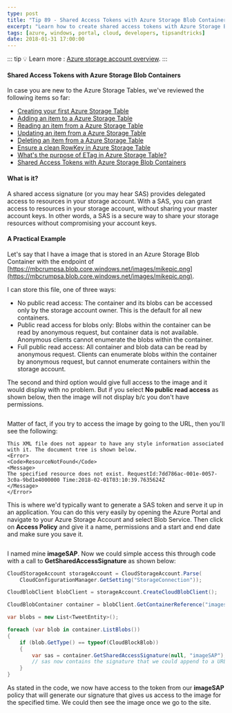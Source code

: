 ```yaml
---
type: post
title: "Tip 89 - Shared Access Tokens with Azure Storage Blob Containers"
excerpt: "Learn how to create shared access tokens with Azure Storage Blob Containers"
tags: [azure, windows, portal, cloud, developers, tipsandtricks]
date: 2018-01-31 17:00:00
---
```


::: tip
:bulb: Learn more : [Azure storage account overview](https://docs.microsoft.com/azure/storage/common/storage-account-overview?WT.mc_id=docs-azuredevtips-micrum).
:::

#### Shared Access Tokens with Azure Storage Blob Containers

In case you are new to the Azure Storage Tables, we've reviewed the following items so far:

* [Creating your first Azure Storage Table](https://microsoft.github.io/AzureTipsAndTricks/blog/tip82.html?WT.mc_id=github-azuredevtips-micrum)
* [Adding an item to a Azure Storage Table](https://microsoft.github.io/AzureTipsAndTricks/blog/tip83.html?WT.mc_id=github-azuredevtips-micrum)
* [Reading an item from a Azure Storage Table](https://microsoft.github.io/AzureTipsAndTricks/blog/tip84.html?WT.mc_id=github-azuredevtips-micrum)
* [Updating an item from a Azure Storage Table](https://microsoft.github.io/AzureTipsAndTricks/blog/tip85.html?WT.mc_id=github-azuredevtips-micrum)
* [Deleting an item from a Azure Storage Table](https://microsoft.github.io/AzureTipsAndTricks/blog/tip86.html?WT.mc_id=github-azuredevtips-micrum)
* [Ensure a clean RowKey in Azure Storage Table](https://microsoft.github.io/AzureTipsAndTricks/blog/tip86.html?WT.mc_id=github-azuredevtips-micrum)
* [What's the purpose of ETag in Azure Storage Table?](https://microsoft.github.io/AzureTipsAndTricks/blog/tip88.html?WT.mc_id=github-azuredevtips-micrum)
* [Shared Access Tokens with Azure Storage Blob Containers](https://microsoft.github.io/AzureTipsAndTricks/blog/tip89.html?WT.mc_id=github-azuredevtips-micrum)

#### What is it? 

A shared access signature (or you may hear SAS) provides delegated access to resources in your storage account. With a SAS, you can grant  access to resources in your storage account, without sharing your master account keys. In other words, a SAS is a secure way to share your storage resources without compromising your account keys.

#### A Practical Example 

Let's say that I have a image that is stored in an Azure Storage Blob Container with the endpoint of [https://mbcrumpsa.blob.core.windows.net/images/mikepic.png](https://mbcrumpsa.blob.core.windows.net/images/mikepic.png). 

I can store this file, one of three ways:

* No public read access: The container and its blobs can be accessed only by the storage account owner. This is the default for all new containers.
* Public read access for blobs only: Blobs within the container can be read by anonymous request, but container data is not available. Anonymous clients cannot enumerate the blobs within the container.
* Full public read access: All container and blob data can be read by anonymous request. Clients can enumerate blobs within the container by anonymous request, but cannot enumerate containers within the storage account.

The second and third option would give full access to the image and it would display with no problem. But if you select **No public read access** as shown below, then the image will not display b/c you don't have permissions. 

<img :src="$withBase('/files/azuresas1.jpg')">

Matter of fact, if you try to access the image by going to the URL, then you'll see the following:

```text
This XML file does not appear to have any style information associated with it. The document tree is shown below.
<Error>
<Code>ResourceNotFound</Code>
<Message>
The specified resource does not exist. RequestId:7dd786ac-001e-0057-3c0a-9bd1e4000000 Time:2018-02-01T03:10:39.7635624Z
</Message>
</Error>
```

This is where we'd typically want to generate a SAS token and serve it up in an application. You can do this very easily by opening the Azure Portal and navigate to your Azure Storage Account and select Blob Service. Then click on **Access Policy** and give it a name, permissions and a start and end date and make sure you save it. 

<img :src="$withBase('/files/azuresas2.jpg')">

I named mine **imageSAP**. Now we could simple access this through code with a call to **GetSharedAccessSignature** as shown below:

```csharp
CloudStorageAccount storageAccount = CloudStorageAccount.Parse(
    CloudConfigurationManager.GetSetting("StorageConnection"));

CloudBlobClient blobClient = storageAccount.CreateCloudBlobClient();

CloudBlobContainer container = blobClient.GetContainerReference("images");

var blobs = new List<TweetEntity>();

foreach (var blob in container.ListBlobs())
{
    if (blob.GetType() == typeof(CloudBlockBlob))
    {
        var sas = container.GetSharedAccessSignature(null, "imageSAP");
        // sas now contains the signature that we could append to a URL. 
    }
}

```

As stated in the code, we now have access to the token from our **imageSAP** policy that will generate our signature that gives us access to the image for the specified time. We could then see the image once we go to the site. 
